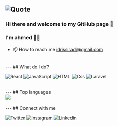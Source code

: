![Quote](https://github-readme-quotes.herokuapp.com/quote?theme=dark)
---
### Hi there and welcome to my GitHub page 👋
### I'm ahmed 👨‍💻
- 📫 How to reach me idrissiradi@gmail.com 
<br/>  
---
## What do I do?
<p>
  <img alt="React" src="https://img.shields.io/badge/React-61DAFB?logo=react&logoColor=white&style=for-the-badge" />
  <img alt="JavaScript" src="https://img.shields.io/badge/JavaScript-F7DF1E?logo=javascript&logoColor=white&style=for-the-badge" />
  <img alt="HTML" src="https://img.shields.io/badge/HTML-E34F26?logo=html5&logoColor=white&style=for-the-badge" />
  <img alt="Css" src="https://img.shields.io/badge/CSS-1572B6?logo=css3&logoColor=white&style=for-the-badge" />
  <img alt="Laravel" src="https://img.shields.io/badge/laravel-ff2d20?logo=laravel&logoColor=white&style=for-the-badge" />
</p>
<br/>
---
## Top languages
<div>
<img
  src="https://github-readme-stats.vercel.app/api/top-langs/?username=idrissiradi"
/>
</div>
<br/>
---
## Connect with me  
<p>
<a href="https://twitter.com/idrissiradi">
  <img
    alt="Twitter"
    src="https://img.shields.io/badge/Twitter-1DA1F2?logo=twitter&logoColor=white&style=for-the-badge"
  />
</a>
<a href="https://www.instagram.com/ahmed__idrissiradi_/">
  <img
    alt="Instagram"
    src="https://img.shields.io/badge/Instagram-E4405F?logo=instagram&logoColor=white&style=for-the-badge"
  />
</a>
<a href="https://www.linkedin.com/in/idrissi-radi-ahmed-b99953157/">
  <img
    alt="Linkedin"
    src="https://img.shields.io/badge/linkedin-0077B5?logo=linkedin&logoColor=white&style=for-the-badge"
  />
</a> 
</p>

